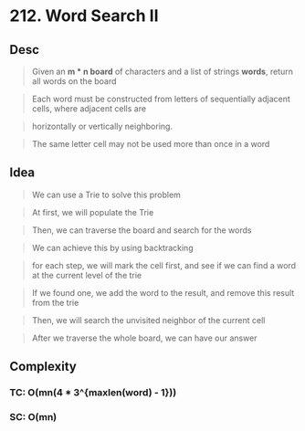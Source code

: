 # 212. Word Search II

## Desc

> Given an **m * n board** of characters and a list of strings **words**, return all words on the board

> Each word must be constructed from letters of sequentially adjacent cells, where adjacent cells are

> horizontally or vertically neighboring.

> The same letter cell may not be used more than once in a word

## Idea

> We can use a Trie to solve this problem

> At first, we will populate the Trie

> Then, we can traverse the board and search for the words

> We can achieve this by using backtracking

> for each step, we will mark the cell first, and see if we can find a word at the current level of the trie

> If we found one, we add the word to the result, and remove this result from the trie

> Then, we will search the unvisited neighbor of the current cell

> After we traverse the whole board, we can have our answer

## Complexity

### TC: O(mn(4 * 3^{maxlen(word) - 1}))

### SC: O(mn)